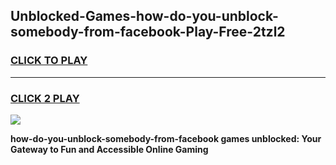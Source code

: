 
## Unblocked-Games-how-do-you-unblock-somebody-from-facebook-Play-Free-2tzl2
<h3>
<a href="https://premium76.site?title=how-do-you-unblock-somebody-from-facebook&ref=21A">CLICK TO PLAY</a></h3>
<hr>

<h3>
<a href="https://premium76.site?title=how-do-you-unblock-somebody-from-facebook&ref=21A">CLICK 2 PLAY</a>
  
</h3>

<a href="https://premium76.site?title=how-do-you-unblock-somebody-from-facebook&ref=21A"><img src="https://clearcache.store/games.png"></a>


**how-do-you-unblock-somebody-from-facebook games unblocked: Your Gateway to Fun and Accessible Online Gaming**
